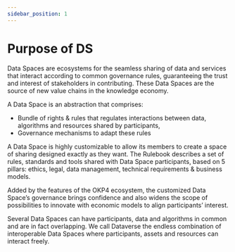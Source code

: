 ```yaml
---
sidebar_position: 1
---
```


# Purpose of DS

Data Spaces are ecosystems for the seamless sharing of data and services that interact according to common governance rules, guaranteeing the trust and interest of stakeholders in contributing. These Data Spaces are the source of new value chains in the knowledge economy.

A Data Space is an abstraction that comprises:
- Bundle of rights & rules that regulates interactions between data, algorithms and resources shared by participants, 
- Governance mechanisms to adapt these rules

A Data Space is highly customizable to allow its members to create a space of sharing designed exactly as they want. The Rulebook describes a set of rules, standards and tools shared with Data Space participants, based on 5 pillars: ethics, legal, data management, technical requirements & business models.

Added by the features of the OKP4 ecosystem, the customized Data Space’s governance brings confidence and also widens the scope of possibilities to innovate with economic models to align participants’ interest.  

Several Data Spaces can have participants, data and algorithms in common and are in fact overlapping. We call Dataverse the endless combination of interoperable Data Spaces where participants, assets and resources can interact freely.

